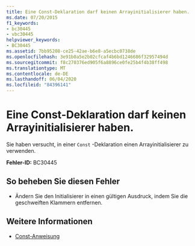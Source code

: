 ```yaml
---
title: Eine Const-Deklaration darf keinen Arrayinitialisierer haben.
ms.date: 07/20/2015
f1_keywords:
- bc30445
- vbc30445
helpviewer_keywords:
- BC30445
ms.assetid: 7bb95208-ce25-42ae-b6e8-a5ecbc0738de
ms.openlocfilehash: 3e91b0a5e2b02cfcaf4b6bd1246686f32957494d
ms.sourcegitcommit: f8c270376ed905f6a8896ce0fe25b4f4b38ff498
ms.translationtype: MT
ms.contentlocale: de-DE
ms.lasthandoff: 06/04/2020
ms.locfileid: "84396141"
---
```

# <a name="const-declaration-cannot-have-an-array-initializer"></a>Eine Const-Deklaration darf keinen Arrayinitialisierer haben.
Sie haben versucht, in einer `Const` -Deklaration einen Arrayinitialisierer zu verwenden.  
  
 **Fehler-ID:** BC30445  
  
## <a name="to-correct-this-error"></a>So beheben Sie diesen Fehler  
  
- Ändern Sie den Initialisierer in einen gültigen Ausdruck, indem Sie die geschweiften Klammern entfernen.  
  
## <a name="see-also"></a>Weitere Informationen

- [Const-Anweisung](../language-reference/statements/const-statement.md)
